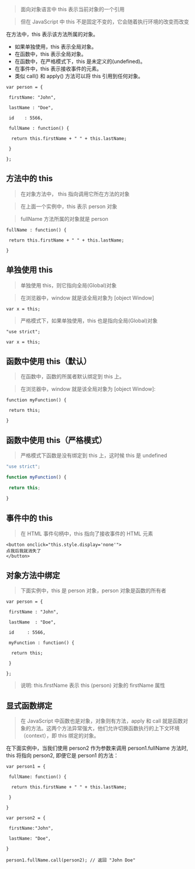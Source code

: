 > 面向对象语言中 this 表示当前对象的一个引用

> 但在 JavaScript 中 this 不是固定不变的，它会随着执行环境的改变而改变

在方法中，this 表示该方法所属的对象。

- 如果单独使用，this 表示全局对象。
- 在函数中，this 表示全局对象。
- 在函数中，在严格模式下，this 是未定义的(undefined)。
- 在事件中，this 表示接收事件的元素。
- 类似 call() 和 apply() 方法可以将 this 引用到任何对象。

```JS
var person = {

 firstName: "John",

 lastName : "Doe",

 id    : 5566,

 fullName : function() {

  return this.firstName + " " + this.lastName;

 }

};
```

## 方法中的 this

> 在对象方法中， this 指向调用它所在方法的对象

> 在上面一个实例中，this 表示 person 对象

> fullName 方法所属的对象就是 person

```JS
fullName : function() {

 return this.firstName + " " + this.lastName;

}
```

## 单独使用 this

> 单独使用 this，则它指向全局(Global)对象

> 在浏览器中，window 就是该全局对象为 [object Window]

```JS
var x = this;
```

> 严格模式下，如果单独使用，this 也是指向全局(Global)对象

```JS
"use strict";

var x = this;
```

## 函数中使用 this（默认）

> 在函数中，函数的所属者默认绑定到 this 上。

> 在浏览器中，window 就是该全局对象为 [object Window]:

```JS
function myFunction() {

 return this;

}
```

## 函数中使用 this（严格模式）

> 严格模式下函数是没有绑定到 this 上，这时候 this 是 undefined

```js
"use strict";

function myFunction() {

 return this;

}
```

## 事件中的 this

> 在 HTML 事件句柄中，this 指向了接收事件的 HTML 元素

```JS
<button onclick="this.style.display='none'">
点我后我就消失了
</button>
```

## 对象方法中绑定

> 下面实例中，this 是 person 对象，person 对象是函数的所有者

```JS
var person = {

 firstName : "John",

 lastName  : "Doe",

 id     : 5566,

 myFunction : function() {

  return this;

 }

};
```

> 说明: this.firstName 表示 this (person) 对象的 firstName 属性

## 显式函数绑定

> 在 JavaScript 中函数也是对象，对象则有方法，apply 和 call 就是函数对象的方法。这两个方法异常强大，他们允许切换函数执行的上下文环境（context），即 this 绑定的对象。

在下面实例中，当我们使用 person2 作为参数来调用 person1.fullName 方法时, this 将指向 person2, 即便它是 person1 的方法：

```JS
var person1 = {

 fullName: function() {

  return this.firstName + " " + this.lastName;

 }

}

var person2 = {

 firstName:"John",

 lastName: "Doe",

}

person1.fullName.call(person2); // 返回 "John Doe"
```

